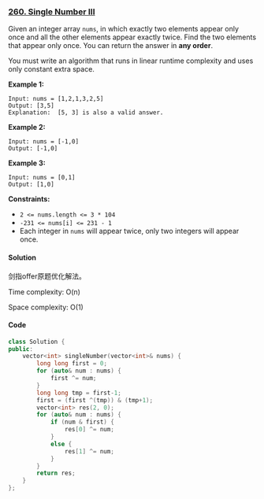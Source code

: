 ### [260. Single Number III](https://leetcode.com/problems/single-number-iii/)

Given an integer array `nums`, in which exactly two elements appear only once and all the other elements appear exactly twice. Find the two elements that appear only once. You can return the answer in **any order**.

You must write an algorithm that runs in linear runtime complexity and uses only constant extra space.

 

**Example 1:**

```
Input: nums = [1,2,1,3,2,5]
Output: [3,5]
Explanation:  [5, 3] is also a valid answer.
```

**Example 2:**

```
Input: nums = [-1,0]
Output: [-1,0]
```

**Example 3:**

```
Input: nums = [0,1]
Output: [1,0]
```

 

**Constraints:**

- `2 <= nums.length <= 3 * 104`
- `-231 <= nums[i] <= 231 - 1`
- Each integer in `nums` will appear twice, only two integers will appear once.

#### Solution

剑指offer原题优化解法。

Time complexity: O(n)

Space complexity: O(1)

#### Code

```c++
class Solution {
public:
    vector<int> singleNumber(vector<int>& nums) {
        long long first = 0;
        for (auto& num : nums) {
            first ^= num;
        }
        long long tmp = first-1;
        first = (first ^(tmp)) & (tmp+1);
        vector<int> res(2, 0);
        for (auto& num : nums) {
            if (num & first) {
                res[0] ^= num;
            }
            else {
                res[1] ^= num;
            }
        }
        return res;
    }
};
```



